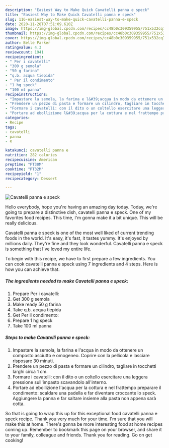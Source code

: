 ```yaml
---
description: "Easiest Way to Make Quick Cavatelli panna e speck"
title: "Easiest Way to Make Quick Cavatelli panna e speck"
slug: 116-easiest-way-to-make-quick-cavatelli-panna-e-speck
date: 2020-11-28T07:51:09.610Z
image: https://img-global.cpcdn.com/recipes/cc48b0c309359955/751x532cq70/cavatelli-panna-e-speck-recipe-main-photo.jpg
thumbnail: https://img-global.cpcdn.com/recipes/cc48b0c309359955/751x532cq70/cavatelli-panna-e-speck-recipe-main-photo.jpg
cover: https://img-global.cpcdn.com/recipes/cc48b0c309359955/751x532cq70/cavatelli-panna-e-speck-recipe-main-photo.jpg
author: Belle Parker
ratingvalue: 4.3
reviewcount: 1941
recipeingredient:
- " Per i cavatelli"
- "300 g semola"
- "50 g farina"
- "q.b. acqua tiepida"
- " Per il condimento"
- "1 hg speck"
- "100 ml panna"
recipeinstructions:
- "Impastare la semola, la farina e l&#39;acqua in modo da ottenere un composto asciutto e omogeneo. Coprire con la pellicola e lasciare risposare 30 minuti."
- "Prendere un pezzo di pasta e formare un cilindro, tagliare in tocchetti larghi circa 1 cm."
- "Formare i cavatelli: con il dito o un coltello esercitare una leggera pressione sull&#39;impasto scavandolo all&#39;interno."
- "Portare ad ebollizione l&#39;acqua per la cottura e nel frattempo preparare il condimento: scaldare una padella e far diventare croccante lo speck. Aggiungere la panna e far saltare insieme alla pasta non appena sarà cotta."
categories:
- Recipe
tags:
- cavatelli
- panna
- e

katakunci: cavatelli panna e 
nutrition: 282 calories
recipecuisine: American
preptime: "PT30M"
cooktime: "PT32M"
recipeyield: "1"
recipecategory: Dessert

---
```



![Cavatelli panna e speck](https://img-global.cpcdn.com/recipes/cc48b0c309359955/751x532cq70/cavatelli-panna-e-speck-recipe-main-photo.jpg)

Hello everybody, hope you're having an amazing day today. Today, we're going to prepare a distinctive dish, cavatelli panna e speck. One of my favorites food recipes. This time, I'm gonna make it a bit unique. This will be really delicious.

Cavatelli panna e speck is one of the most well liked of current trending foods in the world. It's easy, it's fast, it tastes yummy. It's enjoyed by millions daily. They're fine and they look wonderful. Cavatelli panna e speck is something that I've loved my entire life.




To begin with this recipe, we have to first prepare a few ingredients. You can cook cavatelli panna e speck using 7 ingredients and 4 steps. Here is how you can achieve that.

<!--inarticleads1-->

##### The ingredients needed to make Cavatelli panna e speck:

1. Prepare  Per i cavatelli:
1. Get 300 g semola
1. Make ready 50 g farina
1. Take q.b. acqua tiepida
1. Get  Per il condimento:
1. Prepare 1 hg speck
1. Take 100 ml panna




<!--inarticleads2-->

##### Steps to make Cavatelli panna e speck:

1. Impastare la semola, la farina e l&#39;acqua in modo da ottenere un composto asciutto e omogeneo. Coprire con la pellicola e lasciare risposare 30 minuti.
1. Prendere un pezzo di pasta e formare un cilindro, tagliare in tocchetti larghi circa 1 cm.
1. Formare i cavatelli: con il dito o un coltello esercitare una leggera pressione sull&#39;impasto scavandolo all&#39;interno.
1. Portare ad ebollizione l&#39;acqua per la cottura e nel frattempo preparare il condimento: scaldare una padella e far diventare croccante lo speck. Aggiungere la panna e far saltare insieme alla pasta non appena sarà cotta.




So that is going to wrap this up for this exceptional food cavatelli panna e speck recipe. Thank you very much for your time. I'm sure that you will make this at home. There's gonna be more interesting food at home recipes coming up. Remember to bookmark this page on your browser, and share it to your family, colleague and friends. Thank you for reading. Go on get cooking!

